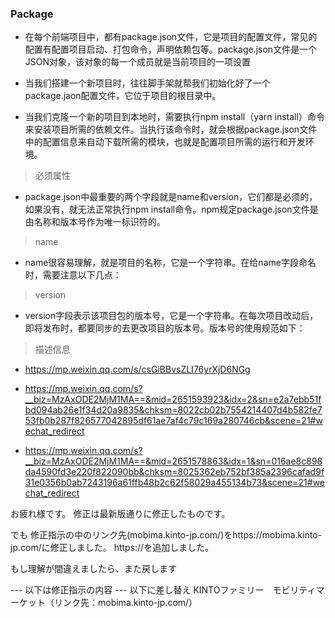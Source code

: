 ### Package
- 在每个前端项目中，都有package.json文件，它是项目的配置文件，常见的配置有配置项目启动、打包命令，声明依赖包等。package.json文件是一个JSON对象，该对象的每一个成员就是当前项目的一项设置

- 当我们搭建一个新项目时，往往脚手架就帮我们初始化好了一个package.jaon配置文件，它位于项目的根目录中。

- 当我们克隆一个新的项目到本地时，需要执行npm install（yarn install）命令来安装项目所需的依赖文件。当执行该命令时，就会根据package.json文件中的配置信息来自动下载所需的模块，也就是配置项目所需的运行和开发环境。


> 必须属性
- package.json中最重要的两个字段就是name和version，它们都是必须的，如果没有，就无法正常执行npm install命令。npm规定package.json文件是由名称和版本号作为唯一标识符的。


> name
- name很容易理解，就是项目的名称，它是一个字符串。在给name字段命名时，需要注意以下几点：
<!-- 
  名称的长度必须小于或等于214个字符，不能以“.”和“_”开头，不能包含大写字母（这是因为当软件包在npm上发布时，会基于此属性获得自己的URL，所以不能包含非URL安全字符（non-url-safe））；


  名称可以作为参数被传入require("")，用来导入模块，所以应当尽可能的简短、语义化；


  名称不能和其他模块的名称重复，可以使用npm view命令查询模块明是否重复，如果不重复就会提示404：
 -->


 > version
 - version字段表示该项目包的版本号，它是一个字符串。在每次项目改动后，即将发布时，都要同步的去更改项目的版本号。版本号的使用规范如下：

 <!-- 
  版本号的命名遵循语义化版本2.0.0规范，格式为：主版本号.次版本号.修订号，通常情况下，修改主版本号是做了大的功能性的改动，修改次版本号是新增了新功能，修改修订号就是修复了一些bug；


  如果某个版本的改动较大，并且不稳定，可能如法满足预期的兼容性需求，就需要发布先行版本，先行版本通过会加在版本号的后面，通过“-”号连接以点分隔的标识符和版本编译信息：内部版本（alpha）、公测版本（beta）和候选版本（rc，即release candiate）。

  可以通过以下命令来查看npm包的版本信息，以react为例：


  // 查看最新版本
  npm view react version

  // 查看所有版本
  npm view react versions
  -->


> 描述信息

- https://mp.weixin.qq.com/s/csGiBBvsZLI76yrXjD6NGg


- https://mp.weixin.qq.com/s?__biz=MzAxODE2MjM1MA==&mid=2651593923&idx=2&sn=e2a7ebb51fbd094ab26e1f34d20a9835&chksm=8022cb02b7554214407d4b582fe753fb0b287f826577042895df61ae7af4c79c169a280746cb&scene=21#wechat_redirect

- https://mp.weixin.qq.com/s?__biz=MzAxODE2MjM1MA==&mid=2651578863&idx=1&sn=016ae8c898da4590fd3e220f822090bb&chksm=8025362eb752bf385a2396cafad9f31e0356b0ab7243196a61ffb48b2c62f58029a455134b73&scene=21#wechat_redirect



お疲れ様です。
修正は最新版通りに修正したものです。

でも
修正指示の中のリンク先(mobima.kinto-jp.com/)をhttps://mobima.kinto-jp.com/に修正しました。
https://を追加しました。

もし理解が間違えましたら、また戻します


--- 以下は修正指示の内容 ---
以下に差し替え
KINTOファミリー　モビリティマーケット（リンク先：mobima.kinto-jp.com/）
